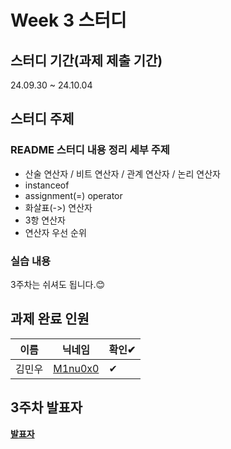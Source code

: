 # Week 3 스터디
## 스터디 기간(과제 제출 기간)
24.09.30 ~ 24.10.04

## 스터디 주제
### README 스터디 내용 정리 세부 주제
- 산술 연산자 / 비트 연산자 / 관계 연산자 / 논리 연산자
- instanceof
- assignment(=) operator
- 화살표(->) 연산자
- 3항 연산자
- 연산자 우선 순위

### 실습 내용
3주차는 쉬셔도 됩니다.😊

## 과제 완료 인원
|이름|닉네임|확인✔|
|---|------|----|
|김민우|[M1nu0x0](https://github.com/M1nu0x0)|✔|

## 3주차 발표자
**[발표자](https://github.com/발표자)**
